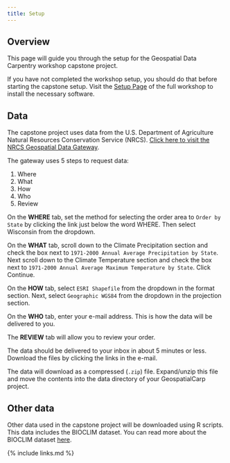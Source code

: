 ```yaml
---
title: Setup
---
```


## Overview

This page will guide you through the setup for the Geospatial Data Carpentry workshop capstone
project.

If you have not completed the workshop setup, you should do that before starting the capstone setup.
Visit the [Setup Page](https://uw-madison-datascience.github.io/geospatial-workshop/setup.html) of
the full workshop to install the necessary software.

## Data

The capstone project uses data from the U.S. Department of Agriculture Natural Resources
Conservation Service (NRCS).
[Click here to visit the NRCS Geospatial Data Gateway](https://gdg.sc.egov.usda.gov/GDGOrder.aspx).

The gateway uses 5 steps to request data:

1. Where
2. What
3. How
4. Who
5. Review

On the **WHERE** tab, set the method for selecting the order area to `Order by State` by clicking the link just below the word WHERE. Then select Wisconsin from the dropdown.

On the **WHAT** tab, scroll down to the Climate Precipitation section and check the box next to
`1971-2000 Annual Average Precipitation by State`. 
Next scroll down to the Climate Temperature section and check the box next to
`1971-2000 Annual Average Maximum Temperature by State`. Click Continue.

On the **HOW** tab, select `ESRI Shapefile` from the dropdown in the format section.
Next, select `Geographic WGS84` from the dropdown in the projection section.

On the **WHO** tab, enter your e-mail address. This is how the data will be delivered to you.

The **REVIEW** tab will allow you to review your order.

The data should be delivered to your inbox in about 5 minutes or less.
Download the files by clicking the links in the e-mail.

The data will download as a  compressed (`.zip`) file. 
Expand/unzip this file and
move the contents into the data directory of your GeospatialCarp project.

## Other data

Other data used in the capstone project will be downloaded using R scripts.
This data includes the BIOCLIM dataset.
You can read more about the BIOCLIM dataset
[here](https://rdrr.io/cran/dismo/man/bioclim.html). 

{% include links.md %}
